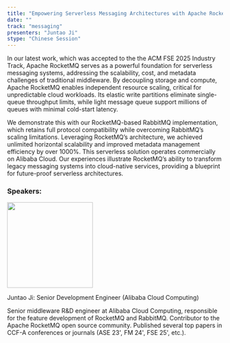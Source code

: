 ```yaml
---
title: "Empowering Serverless Messaging Architectures with Apache RocketMQ"
date: ""
track: "messaging"
presenters: "Juntao Ji"
stype: "Chinese Session"
---
```


In our latest work, which was accepted to the the ACM FSE 2025 Industry Track, Apache RocketMQ serves as a powerful foundation for serverless messaging systems, addressing the scalability, cost, and metadata challenges of traditional middleware. By decoupling storage and compute, Apache RocketMQ enables independent resource scaling, critical for unpredictable cloud workloads. Its elastic write partitions eliminate single-queue throughput limits, while light message queue support millions of queues with minimal cold-start latency. 

We demonstrate this with our RocketMQ-based RabbitMQ implementation, which retains full protocol compatibility while overcoming RabbitMQ’s scaling limitations. Leveraging RocketMQ’s architecture, we achieved unlimited horizontal scalability and improved metadata management efficiency by over 1000%. This serverless solution operates commercially on Alibaba Cloud. Our experiences illustrate RocketMQ’s ability to transform legacy messaging systems into cloud-native services, providing a blueprint for future-proof serverless architectures.

### Speakers:


<img src="https://sessionize.com/image/dd3d-400o400o1-JenBFKL54ncn91nqVyA8nE.jpg" width="200" /><br/>

Juntao Ji: Senior Development Engineer (Alibaba Cloud Computing)

Senior middleware R&D engineer at Alibaba Cloud Computing, responsible for the feature development of RocketMQ and RabbitMQ. Contributor to the Apache RocketMQ open source community. Published several top papers in CCF-A conferences or journals (ASE 23', FM 24', FSE 25', etc.).
